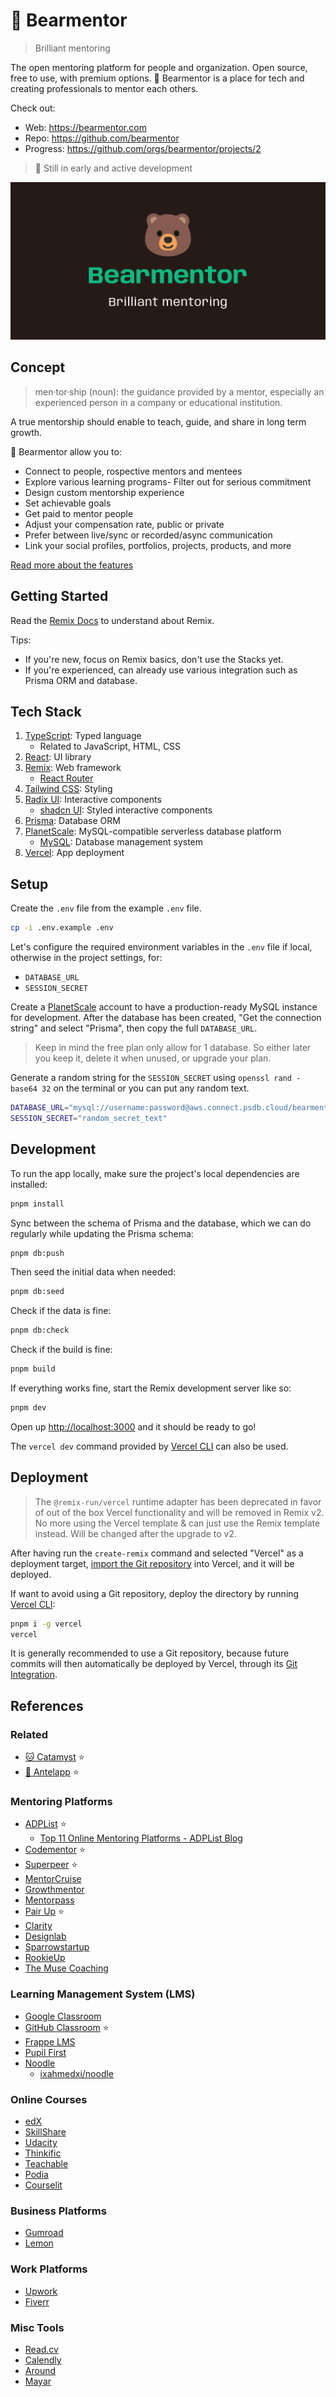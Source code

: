 # 🐻 Bearmentor

> Brilliant mentoring

The open mentoring platform for people and organization. Open source, free to
use, with premium options. 🐻 Bearmentor is a place for tech and creating
professionals to mentor each others.

Check out:

- Web: <https://bearmentor.com>
- Repo: <https://github.com/bearmentor>
- Progress: <https://github.com/orgs/bearmentor/projects/2>

> 🚧 Still in early and active development

![Bearmentor](public/images/bearmentor.png)

## Concept

> men·tor·ship (noun): the guidance provided by a mentor, especially an
> experienced person in a company or educational institution.

A true mentorship should enable to teach, guide, and share in long term growth.

🐻 Bearmentor allow you to:

- Connect to people, rospective mentors and mentees
- Explore various learning programs- Filter out for serious commitment
- Design custom mentorship experience
- Set achievable goals
- Get paid to mentor people
- Adjust your compensation rate, public or private
- Prefer between live/sync or recorded/async communication
- Link your social profiles, portfolios, projects, products, and more

[Read more about the features]()

## Getting Started

Read the [Remix Docs](https://remix.run/docs) to understand about Remix.

Tips:

- If you're new, focus on Remix basics, don't use the Stacks yet.
- If you're experienced, can already use various integration such as Prisma ORM
  and database.

## Tech Stack

1. [TypeScript](https://typescriptlang.org): Typed language
   - Related to JavaScript, HTML, CSS
2. [React](https://react.dev): UI library
3. [Remix](https://remix.run): Web framework
   - [React Router](https://reactrouter.com)
4. [Tailwind CSS](https://tailwindcss.com): Styling
5. [Radix UI](https://radix-ui.com): Interactive components
   - [shadcn UI](https://ui.shadcn.com): Styled interactive components
6. [Prisma](https://prisma.io): Database ORM
7. [PlanetScale](https://planetscale.com): MySQL-compatible serverless database
   platform
   - [MySQL](https://mysql.com): Database management system
8. [Vercel](https://vercel.com): App deployment

## Setup

Create the `.env` file from the example `.env` file.

```sh
cp -i .env.example .env
```

Let's configure the required environment variables in the `.env` file if local,
otherwise in the project settings, for:

- `DATABASE_URL`
- `SESSION_SECRET`

Create a [PlanetScale](https://planetscale.com) account to have a
production-ready MySQL instance for development. After the database has been
created, "Get the connection string" and select "Prisma", then copy the full
`DATABASE_URL`.

> Keep in mind the free plan only allow for 1 database. So either later you keep
> it, delete it when unused, or upgrade your plan.

Generate a random string for the `SESSION_SECRET` using
`openssl rand -base64 32` on the terminal or you can put any random text.

```sh
DATABASE_URL="mysql://username:password@aws.connect.psdb.cloud/bearmentor?sslaccept=strict"
SESSION_SECRET="random_secret_text"
```

## Development

To run the app locally, make sure the project's local dependencies are
installed:

```sh
pnpm install
```

Sync between the schema of Prisma and the database, which we can do regularly
while updating the Prisma schema:

```sh
pnpm db:push
```

Then seed the initial data when needed:

```sh
pnpm db:seed
```

Check if the data is fine:

```sh
pnpm db:check
```

Check if the build is fine:

```sh
pnpm build
```

If everything works fine, start the Remix development server like so:

```sh
pnpm dev
```

Open up [http://localhost:3000](http://localhost:3000) and it should be ready to
go!

The `vercel dev` command provided by [Vercel CLI](https://vercel.com/cli) can
also be used.

## Deployment

> The `@remix-run/vercel` runtime adapter has been deprecated in favor of out of
> the box Vercel functionality and will be removed in Remix v2.  
> No more using the Vercel template & can just use the Remix template instead.
> Will be changed after the upgrade to v2.

After having run the `create-remix` command and selected "Vercel" as a
deployment target, [import the Git repository](https://vercel.com/new) into
Vercel, and it will be deployed.

If want to avoid using a Git repository, deploy the directory by running
[Vercel CLI](https://vercel.com/cli):

```sh
pnpm i -g vercel
vercel
```

It is generally recommended to use a Git repository, because future commits will
then automatically be deployed by Vercel, through its
[Git Integration](https://vercel.com/docs/concepts/git).

## References

### Related

- [🐱 Catamyst](https://catamyst.com) ⭐
- [🦌 Antelapp](https://github.com/mhaidarhanif/antelapp) ⭐

### Mentoring Platforms

- [ADPList](https://adplist.org) ⭐
  - [Top 11 Online Mentoring Platforms - ADPList Blog](https://blog.adplist.org/post/top-10-online-mentoring-platforms)
- [Codementor](https://codementor.io) ⭐
- [Superpeer](https://superpeer.com) ⭐
- [MentorCruise](https://mentorcruise.com)
- [Growthmentor](https://growthmentor.com)
- [Mentorpass](https://mentorpass.co)
- [Pair Up](https://pair-up.org) ⭐
- [Clarity](https://clarity.fm)
- [Designlab](https://designlab.com)
- [Sparrowstartup](https://sparrowstartup.com)
- [RookieUp](https://rookieup.com)
- [The Muse Coaching](https://themuse.com/coaching)

### Learning Management System (LMS)

- [Google Classroom](https://edu.google.com/intl/en_ALL/workspace-for-education/classroom)
- [GitHub Classroom](https://classroom.github.com) ⭐
- [Frappe LMS](https://frappelms.com)
- [Pupil First](https://pupilfirst.com)
- [Noodle](https://noodle.run)
  - [ixahmedxi/noodle](https://github.com/ixahmedxi/noodle)

### Online Courses

- [edX](https://edx.org)
- [SkillShare](https://skillshare.com)
- [Udacity](https://udacity.com)
- [Thinkific](https://thinkific.com)
- [Teachable](https://teachable.com)
- [Podia](https://podia.com)
- [Courselit](https://courselit.app)

### Business Platforms

- [Gumroad](https://gumroad.com)
- [Lemon](https://lemonsqueezy.com)

### Work Platforms

- [Upwork](https://upwork.com)
- [Fiverr](https://fiverr.com)

### Misc Tools

- [Read.cv](https://read.cv)
- [Calendly](https://calendly.com)
- [Around](https://around.co)
- [Mayar](https://mayar.id)

